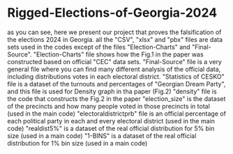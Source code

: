 # Rigged-Elections-of-Georgia-2024
as you can see, here we present our project that proves the falsification of the elections 2024 in Georgia.
all the "CSV", "xlsx" and "pbx" files are data sets used in the codes except of the files "Election-Charts" and "Final-Source".
"Election-Charts" file shows how the Fig.1 in the paper was constructed based on official "CEC" data sets.
"Final-Source" file is a very general file where you can find many different analysis of the official data, including distributions votes in each electoral district.
"Statistics of CESKO" file is a dataset of the turnouts and percentages of "Georgian Dream Party", and this file is used for Density graph in tha paper (Fig.2)
"density" file is the code that constructs the Fig.2 in the paper
"election_size" is the dataset of the precincts and how many people voted in those precincts in total (used in the main code)
"electoraldistrictprb" file is an official percentage of each political party in each and every electoral district (used in the main code)
"realdist5%" is a dataset of the real official distribution for 5% bin size (used in a main code)
"1-BINS" is a dataset of the real official distribution for 1% bin size (used in a main code)
